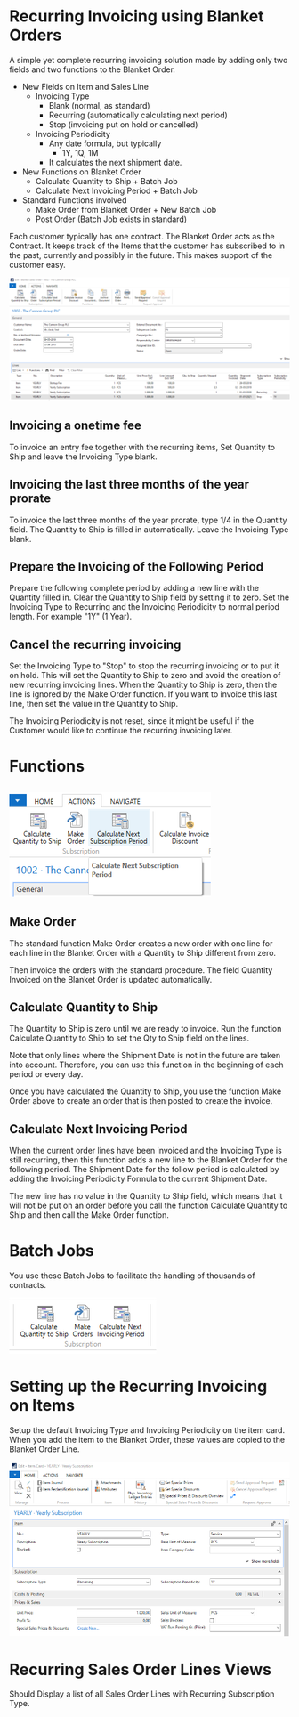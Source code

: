 # Recurring Invoicing using Blanket Orders

A simple yet complete recurring invoicing solution made by adding only two fields and two functions to the Blanket Order.

- New Fields on Item and Sales Line
  - Invoicing Type
    - Blank (normal, as standard)
    - Recurring (automatically calculating next period)
    - Stop (invoicing put on hold or cancelled)
  - Invoicing Periodicity
    - Any date formula, but typically
      - 1Y, 1Q, 1M
    - It calculates the next shipment date.
- New Functions on Blanket Order
  - Calculate Quantity to Ship + Batch Job
  - Calculate Next Invoicing Period + Batch Job
- Standard Functions involved
  - Make Order from Blanket Order + New Batch Job
  - Post Order (Batch Job exists in standard)

Each customer typically has one contract. The Blanket Order acts as the Contract. It keeps track of the Items that the customer has subscribed to in the past, currently and possibly in the future. This makes support of the customer easy.

![Blanket Order Lines](Demo/BlanketOrder8.png)

## Invoicing a onetime fee

To invoice an entry fee together with the recurring items, Set Quantity to Ship and leave the Invoicing Type blank.

## Invoicing the last three months of the year prorate

To invoice the last three months of the year prorate, type 1/4 in the Quantity field. The Quantity to Ship is filled in automatically. Leave the Invoicing Type blank.

## Prepare the Invoicing of the Following Period

Prepare the following complete period by adding a new line with the Quantity filled in. Clear the Quantity to Ship field by setting it to zero. Set the Invoicing Type to Recurring and the Invoicing Periodicity to normal period length. For example &quot;1Y&quot; (1 Year).

## Cancel the recurring invoicing

Set the Invoicing Type to &quot;Stop&quot; to stop the recurring invoicing or to put it on hold. This will set the Quantity to Ship to zero and avoid the creation of new recurring invoicing lines. When the Quantity to Ship is zero, then the line is ignored by the Make Order function. If you want to invoice this last line, then set the value in the Quantity to Ship.

The Invoicing Periodicity is not reset, since it might be useful if the Customer would like to continue the recurring invoicing later.

# Functions

##

![Functions](Demo/CalculateNextSubscriptionPeriod.png)

## Make Order

The standard function Make Order creates a new order with one line for each line in the Blanket Order with a Quantity to Ship different from zero.

Then invoice the orders with the standard procedure. The field Quantity Invoiced on the Blanket Order is updated automatically.

## Calculate Quantity to Ship

The Quantity to Ship is zero until we are ready to invoice. Run the function Calculate Quantity to Ship to set the Qty to Ship field on the lines.

Note that only lines where the Shipment Date is not in the future are taken into account. Therefore, you can use this function in the beginning of each period or every day.

Once you have calculated the Quantity to Ship, you use the function Make Order above to create an order that is then posted to create the invoice.

## Calculate Next Invoicing Period

When the current order lines have been invoiced and the Invoicing Type is still recurring, then this function adds a new line to the Blanket Order for the following period. The Shipment Date for the follow period is calculated by adding the Invoicing Periodicity Formula to the current Shipment Date.

The new line has no value in the Quantity to Ship field, which means that it will not be put on an order before you call the function Calculate Quantity to Ship and then call the Make Order function.

# Batch Jobs

You use these Batch Jobs to facilitate the handling of thousands of contracts.

![Batch Jobs](Demo/BatchJobs.png)

# Setting up the Recurring Invoicing on Items

Setup the default Invoicing Type and Invoicing Periodicity on the item card. When you add the item to the Blanket Order, these values are copied to the Blanket Order Line.

![Recurring Invoicing on Items](Demo/ItemCard.png)

# Recurring Sales Order Lines Views

Should Display a list of all Sales Order Lines with Recurring Subscription Type.  
